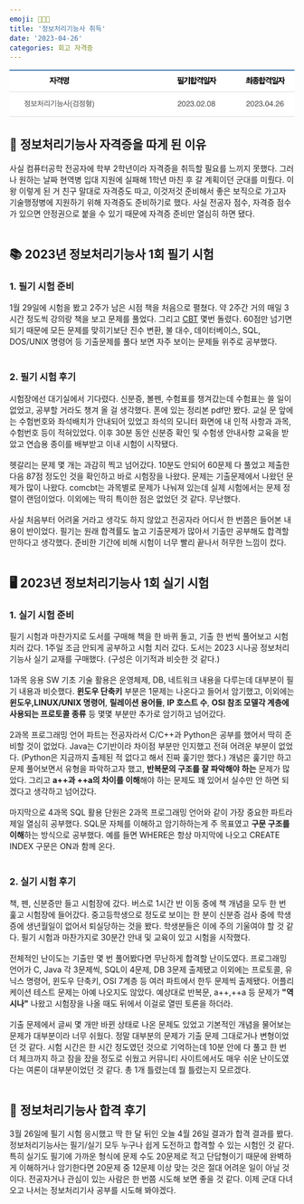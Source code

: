 ```yaml
---
emoji: 🧑🏻‍💻
title: '정보처리기능사 취득'
date: '2023-04-26'
categories: 회고 자격증
---
```

![](cip.png)
<br/>

## 📎 정보처리기능사 자격증을 따게 된 이유

사실 컴퓨터공학 전공자에 학부 2학년이라 자격증을 취득할 필요를 느끼지 못했다. 그러나 원하는 날짜 현역병 입대 지원에 실패해 1학년 마친 후 갈 계획이던 군대를 미뤘다. 이왕 이렇게 된 거 친구 말대로 자격증도 따고, 이것저것 준비해서 좋은 보직으로 가고자 기술행정병에 지원하기 위해 자격증도 준비하기로 했다. 사실 전공자 점수, 자격증 점수가 있으면 안정권으로 붙을 수 있기 때문에 자격증 준비만 열심히 하면 됐다.
<br/><br/>

## 📚 2023년 정보처리기능사 1회 필기 시험
### 1. 필기 시험 준비
1월 29일에 시험을 봤고 2주가 남은 시점 책을 처음으로 펼쳤다. 약 2주간 거의 매일 3시간 정도씩 강의랑 책을 보고 문제를 풀었다. 그리고 [CBT](https://www.comcbt.com/) 몇번 돌렸다. 60점만 넘기면 되기 때문에 모든 문제를 맞히기보단 진수 변환, 불 대수, 데이터베이스, SQL, DOS/UNIX 명령어 등 기출문제를 풀다 보면 자주 보이는 문제들 위주로 공부했다.
<br/><br/>

### 2. 필기 시험 후기

시험장에선 대기실에서 기다렸다. 신분증, 볼펜, 수험표를 챙겨갔는데 수험표는 쓸 일이 없었고, 공부할 거라도 챙겨 올 걸 생각했다. 폰에 있는 정리본 pdf만 봤다. 교실 문 앞에는 수험번호와 좌석배치가 안내되어 있었고 좌석의 모니터 화면에 내 인적 사항과 과목, 수험번호 등이 적혀있었다. 이후 30분 동안 신분증 확인 및 수험생 안내사항 교육을 받았고 연습용 종이를 배부받고 이내 시험이 시작됐다.
<br/><br/>
헷갈리는 문제 몇 개는 과감히 찍고 넘어갔다. 10분도 안되어 60문제 다 풀었고 제출한 다음 87점 정도인 것을 확인하고 바로 시험장을 나왔다. 문제는 기출문제에서 나왔던 문제가 많이 나왔다. comcbt는 과목별로 문제가 나눠져 있는데 실제 시험에서는 문제 정렬이 랜덤이었다. 이외에는 딱히 특이한 점은 없었던 것 같다. 무난했다.
<br/><br/>
사실 처음부터 어려울 거라고 생각도 하지 않았고 전공자라 어디서 한 번쯤은 들어본 내용이 반이었다. 필기는 원래 합격률도 높고 기출문제가 많아서 기출만 공부해도 합격할만하다고 생각했다. 준비한 기간에 비해 시험이 너무 빨리 끝나서 허무한 느낌이 컸다.
<br/><br/>

## 🖥️ 2023년 정보처리기능사 1회 실기 시험
### 1. 실기 시험 준비
필기 시험과 마찬가지로 도서를 구매해 책을 한 바퀴 돌고, 기출 한 번씩 풀어보고 시험 치러 갔다. 1주일 조금 안되게 공부하고 시험 치러 갔다. 도서는 2023 시나공 정보처리기능사 실기 교재를 구매했다. (구성은 이기적과 비슷한 것 같다.)
<br/><br/>
1과목 응용 SW 기초 기술 활용은 운영체제, DB, 네트워크 내용을 다루는데 대부분이 필기 내용과 비슷했다. **윈도우 단축키** 부분은 1문제는 나온다고 들어서 암기했고, 이외에는 **윈도우,LINUX/UNIX 명령어**, **릴레이션 용어들**, **IP 호스트 수**, **OSI 참조 모델각 계층에 사용되는 프로토콜 종류** 등 몇몇 부분만 추가로 암기하고 넘어갔다.
<br/><br/>
2과목 프로그래밍 언어 파트는 전공자라서 C/C++과 Python은 공부를 했어서 딱히 준비할 것이 없었다. Java는 C기반이라 차이점 부분만 인지했고 전혀 어려운 부분이 없었다. (Python은 지금까지 출제된 적 없다고 해서 진짜 훑기만 했다.) 개념은 훑기만 하고 문제 풀어보면서 유형을 파악하고자 했고, **반복문의 구조를 잘 파악해야 하는** 문제가 많았다. 그리고 **a++과 ++a의 차이를 이해**해야 하는 문제도 꽤 있어서 실수만 안 하면 되겠다고 생각하고 넘어갔다.
<br/><br/>
마지막으로 4과목 SQL 활용 단원은 2과목 프로그래밍 언어와 같이 가장 중요한 파트라 제일 열심히 공부했다. SQL문 자체를 이해하고 암기하하는게 주 목표였고 **구문 구조를 이해**하는 방식으로 공부했다. 예를 들면 WHERE은 항상 마지막에 나오고 CREATE INDEX 구문은 ON과 함께 온다.
<br/><br/>

### 2. 실기 시험 후기
책, 펜, 신분증만 들고 시험장에 갔다. 버스로 1시간 반 이동 중에 책 개념을 모두 한 번 훑고 시험장에 들어갔다. 중고등학생으로 정도로 보이는 한 분이 신분증 검사 중에 학생증에 생년월일이 없어서 퇴실당하는 것을 봤다. 학생분들은 이에 주의 기울여야 할 것 같다. 필기 시험과 마찬가지로 30분간 안내 및 교육이 있고 시험을 시작했다.
<br/><br/>
전체적인 난이도는 기출만 몇 번 풀어봤다면 무난하게 합격할 난이도였다. 프로그래밍 언어가 C, Java 각 3문제씩, SQL이 4문제, DB 3문제 출제됐고 이외에는 프로토콜, 유닉스 명령어, 윈도우 단축키, OSI 7계층 등 여러 파트에서 한두 문제씩 출제됐다. 어플리케이션 테스트 문제는 아예 나오지도 않았다. 예상대로 반복문, a++,++a 등 문제가 **"역시나"** 나왔고 시험장을 나올 때도 뒤에서 이걸로 열띤 토론을 하더라.
<br/><br/>
기출 문제에서 글씨 몇 개만 바뀐 상태로 나온 문제도 있었고 기본적인 개념을 물어보는 문제가 대부분이라 너무 쉬웠다. 정말 대부분의 문제가 기출 문제 그대로거나 변형이었던 것 같다. 시험 시간은 한 시간 정도였던 것으로 기억하는데 10분 안에 다 풀고 한 번 더 체크까지 하고 잠을 잤을 정도로 쉬웠고 커뮤니티 사이트에서도 매우 쉬운 난이도였다는 여론이 대부분이었던 것 같다. 총 1개 틀렸는데 뭘 틀렸는지 모르겠다.
<br/><br/>

## 🌟 정보처리기능사 합격 후기
3월 26일에 필기 시험 응시했고 딱 한 달 뒤인 오늘 4월 26일 결과가 합격 결과를 봤다. 정보처리기능사는 필기/실기 모두 누구나 쉽게 도전하고 합격할 수 있는 시험인 것 같다. 특히 실기도 필기에 가까운 형식에 문제 수도 20문제로 적고 단답형이기 때문에 완벽하게 이해하거나 암기한다면 20문제 중 12문제 이상 맞는 것은 절대 어려운 일이 아닐 것이다. 전공자거나 관심이 있는 사람은 한 번쯤 시도해 보면 좋을 것 같다. 이제 군대 다녀오고 나서는 정보처리기사 공부를 시도해 봐야겠다.

```toc
```